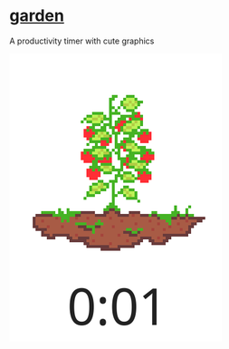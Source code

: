 # [garden](http://antoniasiu.co.uk/garden)
A productivity timer with cute graphics

![screenshot of timer at 0:01](./screenshot.png)
